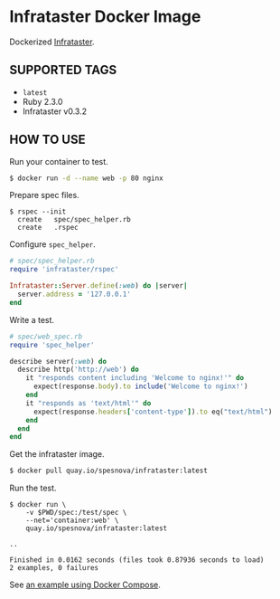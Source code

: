 # Infrataster Docker Image
Dockerized [Infrataster](https://github.com/ryotarai/infrataster).

## SUPPORTED TAGS

* `latest`
 * Ruby 2.3.0
 * Infrataster v0.3.2

## HOW TO USE
Run your container to test.

```bash
$ docker run -d --name web -p 80 nginx
```

Prepare spec files.

```
$ rspec --init
  create   spec/spec_helper.rb
  create   .rspec
```

Configure `spec_helper`.

```ruby
# spec/spec_helper.rb
require 'infrataster/rspec'

Infrataster::Server.define(:web) do |server|
  server.address = '127.0.0.1'
end
```

Write a test.

```ruby
# spec/web_spec.rb
require 'spec_helper'

describe server(:web) do
  describe http('http://web') do
    it "responds content including 'Welcome to nginx!'" do
      expect(response.body).to include('Welcome to nginx!')
    end
    it "responds as 'text/html'" do
      expect(response.headers['content-type']).to eq("text/html")
    end
  end
end
```

Get the infrataster image.

```bash
$ docker pull quay.io/spesnova/infrataster:latest
```

Run the test.

```
$ docker run \
    -v $PWD/spec:/test/spec \
    --net='container:web' \
    quay.io/spesnova/infrataster:latest

..

Finished in 0.0162 seconds (files took 0.87936 seconds to load)
2 examples, 0 failures
```

See [an example using Docker Compose](example).
